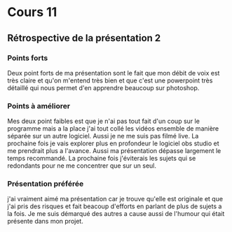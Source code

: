 # Cours 11
## Rétrospective de la présentation 2

### Points forts
Deux point forts de ma présentation sont le fait que mon débit de voix est très claire et qu'on m'entend très bien et que c'est une powerpoint très détaillé qui nous permet d'en apprendre beaucoup sur photoshop.

### Points à améliorer
Mes deux point faibles est que je n'ai pas tout fait d'un coup sur le programme mais a la place j'ai tout collé les vidéos ensemble de manière séparée sur un autre logiciel. Aussi je ne me suis pas filmé live. La prochaine fois je vais explorer plus en profondeur le logiciel obs studio et me prendrait plus a l'avance. Aussi ma présentation dépasse largement le temps recommandé. La prochaine fois j'éviterais les sujets qui se redondants pour ne me concentrer que sur un seul.

### Présentation préférée
j'ai vraiment aimé ma présentation car je trouve qu'elle est originale et que j'ai pris des risques et fait beacoup d'efforts en parlant de plus de sujets a la fois. Je me suis démarqué des autres a cause aussi de l'humour qui était présente dans mon projet.
